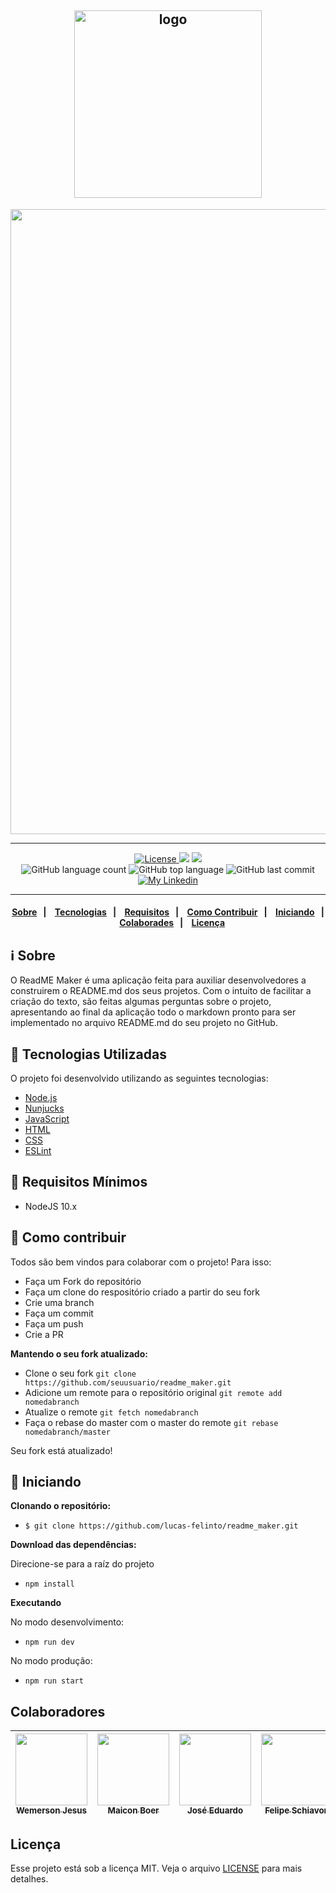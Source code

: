 <h2 align="center">
  <img alt="logo" src="https://dewey.tailorbrands.com/production/brand_version_mockup_image/27/3281058027_05984fd9-6968-4e21-9f5c-00c74f0639e1.png?cb=1594158879" width="300" heigth="200" />
</h2>
<p align="center">
  <img src="https://user-images.githubusercontent.com/62717182/86397462-3cc81900-bc7a-11ea-80ad-e505f8927def.gif" width="1000" heigth="350">
</p>

---

<p align="center">
  <a href="LICENSE">
    <img alt="License" src="https://img.shields.io/badge/license-MIT-%23F8952D">
  </a>
  <img src="https://img.shields.io/badge/node-%3E%3D%2010.0.0-brightgreen">
  <img src="https://img.shields.io/badge/website-up-brightgreen">
  <br />
  <img alt="GitHub language count" src="https://img.shields.io/github/languages/count/lucas-felinto/readme_maker">
  <img alt="GitHub top language" src="https://img.shields.io/github/languages/top/lucas-felinto/readme_maker">
  <img alt="GitHub last commit" src="https://img.shields.io/github/last-commit/lucas-felinto/readme_maker">
  <br />
  <a href="https://www.linkedin.com/in/lucas-felinto/">
    <img alt="My Linkedin" src="https://img.shields.io/badge/lucasfelinto-%230077B5?style=social&logo=linkedin">
  </a>
</p>

---

<h4 align="center">
  <a href="#information_source-sobre">Sobre</a>&nbsp;&nbsp;&nbsp;|&nbsp;&nbsp;&nbsp;
  <a href="#rocket-tecnologias-utilizadas">Tecnologias</a>&nbsp;&nbsp;&nbsp;|&nbsp;&nbsp;&nbsp;
  <a href="#seedling-requisitos-mínimos">Requisitos</a>&nbsp;&nbsp;&nbsp;|&nbsp;&nbsp;&nbsp;
  <a href="#link-como-contribuir">Como Contribuir</a>&nbsp;&nbsp;&nbsp;|&nbsp;&nbsp;&nbsp;
  <a href="#beginner-iniciando">Iniciando</a>&nbsp;&nbsp;&nbsp;|&nbsp;&nbsp;&nbsp;
  <a href="#colaboradores">Colaborades</a>&nbsp;&nbsp;&nbsp;|&nbsp;&nbsp;&nbsp;
  <a href="#licença">Licença</a>
</h4>

## :information_source: Sobre

O ReadME Maker é uma aplicação feita para auxiliar desenvolvedores a construirem o README.md dos seus projetos. Com o intuito de facilitar a criação do texto, são feitas algumas perguntas sobre o projeto, apresentando ao final da aplicação todo o markdown pronto para ser implementado no arquivo README.md do seu projeto no GitHub.

## :rocket: Tecnologias Utilizadas

O projeto foi desenvolvido utilizando as seguintes tecnologias:

- [Node.js](https://nodejs.org/)
- [Nunjucks](https://mozilla.github.io/nunjucks/)
- [JavaScript](https://www.javascript.com/)
- [HTML](https://www.w3schools.com/html/)
- [CSS](https://www.w3schools.com/css/)
- [ESLint](https://eslint.org/)

## :seedling: Requisitos Mínimos

- NodeJS 10.x

## :link: Como contribuir

Todos são bem vindos para colaborar com o projeto! Para isso:

- Faça um Fork do repositório
- Faça um clone do respositório criado a partir do seu fork
- Crie uma branch
- Faça um commit
- Faça um push
- Crie a PR

<b>Mantendo o seu fork atualizado:</b>

- Clone o seu fork
  `git clone https://github.com/seuusuario/readme_maker.git`
- Adicione um remote para o repositório original
  `git remote add nomedabranch`
- Atualize o remote
  `git fetch nomedabranch`
- Faça o rebase do master com o master do remote
  `git rebase nomedabranch/master`

Seu fork está atualizado!

## :beginner: Iniciando

<b>Clonando o repositório:</b>

- `$ git clone https://github.com/lucas-felinto/readme_maker.git`

<b>Download das dependências:</b>

<p>Direcione-se para a raíz do projeto</p>

- `npm install`

<b>Executando</b>

No modo desenvolvimento:

- `npm run dev`

No modo produção:

- `npm run start`

## Colaboradores

| [<img src="https://avatars1.githubusercontent.com/u/57813174?s=460&u=b945fd8ddf70b205101773a7ab47b1a07576af7c&v=4" width=115><br><sub>Wemerson Jesus</sub>](https://github.com/wejesuss) | [<img src="https://avatars0.githubusercontent.com/u/36867823?s=460&u=247143eb1bccd7a98f86439d4b25da2917062153&v=4" width=115><br><sub>Maicon Boer</sub>](https://github.com/maiconboer) | [<img src="https://avatars0.githubusercontent.com/u/54115624?s=460&u=36c750bc965fde8a88dedbd0aef8c985c3fde0ab&v=4" width=115><br><sub>José Eduardo</sub>](https://github.com/jerp86) | [<img src="https://avatars2.githubusercontent.com/u/56521973?s=460&u=fdcfb7f2c627adc5acb808a00cb9994210d5d3ba&v=4" width=115><br><sub>Felipe Schiavon</sub>](https://github.com/FehSchiavon) |
| :--------------------------------------------------------------------------------------------------------------------------------------------------------------------------------------: | :-------------------------------------------------------------------------------------------------------------------------------------------------------------------------------------: | :----------------------------------------------------------------------------------------------------------------------------------------------------------------------------------: | :------------------------------------------------------------------------------------------------------------------------------------------------------------------------------------------: |


## Licença

Esse projeto está sob a licença MIT. Veja o arquivo [LICENSE](LICENSE) para mais detalhes.
